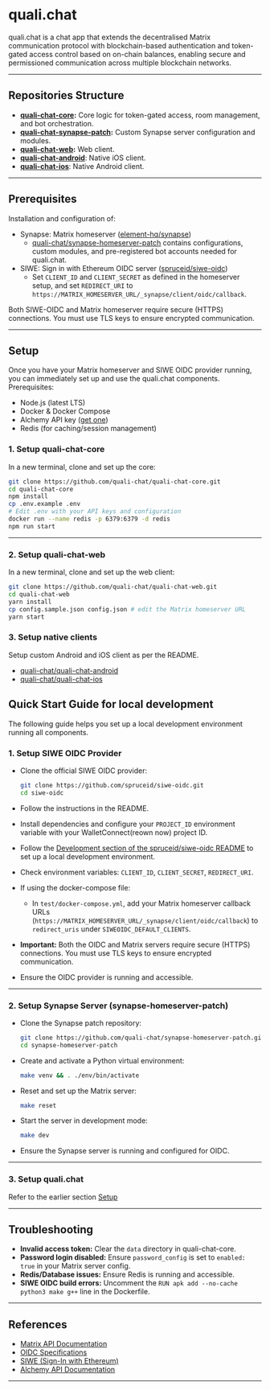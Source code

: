 # quali.chat

quali.chat is a chat app that extends the decentralised Matrix communication protocol with blockchain-based authentication and token-gated access control based on on-chain balances, enabling secure and permissioned communication across multiple blockchain networks.

---

## Repositories Structure

- **[quali-chat-core](https://github.com/quali-chat/quali-chat-core):** Core logic for token-gated access, room management, and bot orchestration.
- **[quali-chat-synapse-patch](https://github.com/quali-chat/quali-chat-synapse-patch):** Custom Synapse server configuration and modules.
- **[quali-chat-web](https://github.com/quali-chat/quali-chat-web):** Web client.
- **[quali-chat-android](https://github.com/quali-chat/quali-chat-android)**: Native iOS client.
- **[quali-chat-ios](https://github.com/quali-chat/quali-chat-android)**: Native Android client.

---

## Prerequisites

Installation and configuration of:
- Synapse: Matrix homeserver ([element-hq/synapse](https://github.com/element-hq/synapse))
  - [quali-chat/synapse-homeserver-patch](https://github.com/quali-chat/synapse-homeserver-patch.git) contains configurations, custom modules, and pre-registered bot accounts needed for quali.chat.
- SIWE: Sign in with Ethereum OIDC server ([spruceid/siwe-oidc](https://github.com/spruceid/siwe-oidc))
  - Set `CLIENT_ID` and `CLIENT_SECRET` as defined in the homeserver setup, and set `REDIRECT_URI` to `https://MATRIX_HOMESERVER_URL/_synapse/client/oidc/callback`.

Both SIWE-OIDC and Matrix homeserver require secure (HTTPS) connections. You must use TLS keys to ensure encrypted communication.

---

## Setup

Once you have your Matrix homeserver and SIWE OIDC provider running, you can immediately set up and use the quali.chat components. Prerequisites:
- Node.js (latest LTS)
- Docker & Docker Compose
- Alchemy API key ([get one](https://dashboard.alchemy.com/))
- Redis (for caching/session management)

### 1. Setup quali-chat-core

In a new terminal, clone and set up the core:

```sh
git clone https://github.com/quali-chat/quali-chat-core.git
cd quali-chat-core
npm install
cp .env.example .env
# Edit .env with your API keys and configuration
docker run --name redis -p 6379:6379 -d redis
npm run start
```

---

### 2. Setup quali-chat-web

In a new terminal, clone and set up the web client:

```sh
git clone https://github.com/quali-chat/quali-chat-web.git
cd quali-chat-web
yarn install
cp config.sample.json config.json # edit the Matrix homeserver URL
yarn start
```

### 3. Setup native clients

Setup custom Android and iOS client as per the README.

- [quali-chat/quali-chat-android](https://github.com/quali-chat/quali-chat-android.git)
- [quali-chat/quali-chat-ios](https://github.com/quali-chat/quali-chat-ios.git)

## Quick Start Guide for local development

The following guide helps you set up a local development environment running all components.

### 1. Setup SIWE OIDC Provider

- Clone the official SIWE OIDC provider:

  ```sh
  git clone https://github.com/spruceid/siwe-oidc.git
  cd siwe-oidc
  ```

- Follow the instructions in the README.
- Install dependencies and configure your `PROJECT_ID` environment variable with your WalletConnect(reown now) project ID.
- Follow the [Development section of the spruceid/siwe-oidc README](https://github.com/spruceid/siwe-oidc?tab=readme-ov-file#development) to set up a local development environment.
- Check environment variables: `CLIENT_ID`, `CLIENT_SECRET`, `REDIRECT_URI`.
- If using the docker-compose file:
  - In `test/docker-compose.yml`, add your Matrix homeserver callback URLs (`https://MATRIX_HOMESERVER_URL/_synapse/client/oidc/callback`) to `redirect_uris` under `SIWEOIDC_DEFAULT_CLIENTS`.
- **Important:** Both the OIDC and Matrix servers require secure (HTTPS) connections. You must use TLS keys to ensure encrypted communication.
- Ensure the OIDC provider is running and accessible.

---

### 2. Setup Synapse Server (synapse-homeserver-patch)

- Clone the Synapse patch repository:

  ```sh
  git clone https://github.com/quali-chat/synapse-homeserver-patch.git
  cd synapse-homeserver-patch
  ```

- Create and activate a Python virtual environment:

  ```sh
  make venv && . ./env/bin/activate
  ```

- Reset and set up the Matrix server:

  ```sh
  make reset
  ```

- Start the server in development mode:

  ```sh
  make dev
  ```

- Ensure the Synapse server is running and configured for OIDC.

---

### 3. Setup quali.chat

Refer to the earlier section [Setup](#setup)

---

## Troubleshooting

- **Invalid access token:** Clear the `data` directory in quali-chat-core.
- **Password login disabled:** Ensure `password_config` is set to `enabled: true` in your Matrix server config.
- **Redis/Database issues:** Ensure Redis is running and accessible.
- **SIWE OIDC build errors:** Uncomment the `RUN apk add --no-cache python3 make g++` line in the Dockerfile.

---

## References

- [Matrix API Documentation](https://matrix.org/docs/api/)
- [OIDC Specifications](https://openid.net/developers/specs/)
- [SIWE (Sign-In with Ethereum)](https://docs.login.xyz/)
- [Alchemy API Documentation](https://docs.alchemy.com/)

---
